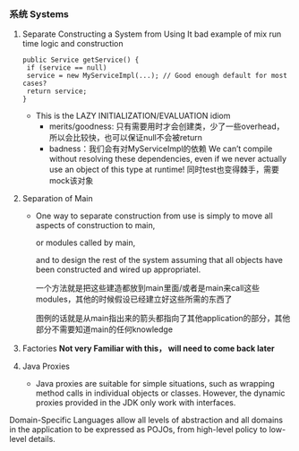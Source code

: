 ### 系统 Systems

1. Separate Constructing a System from Using It
    bad example of mix run time logic and construction 
    ```
    public Service getService() {
     if (service == null)
     service = new MyServiceImpl(...); // Good enough default for most cases?
     return service;
    }
    ```
    - This is the LAZY INITIALIZATION/EVALUATION idiom
      - merits/goodness: 只有需要用时才会创建类，少了一些overhead，所以会比较快，也可以保证null不会被return
      - badness：我们会有对MyServiceImpl的依赖 We can’t compile without resolving these dependencies, even if we never actually use an object of this type at runtime! 
        同时test也变得棘手，需要mock该对象
 2. Separation of Main
    - One way to separate construction from use is simply to move all aspects of construction to main, 
    
      or modules called by main, 

      and to design the rest of the system assuming that all objects have been constructed and wired up appropriatel.

      一个方法就是把这些建造都放到main里面/或者是main来call这些modules，其他的时候假设已经建立好这些所需的东西了
      
      图例的话就是从main指出来的箭头都指向了其他application的部分，其他部分不需要知道main的任何knowledge
      
3. Factories
    **Not very Familiar with this， will need to come back later**
 
4. Java Proxies
    - Java proxies are suitable for simple situations, such as wrapping method calls in individual objects or classes. 
    However, the dynamic proxies provided in the JDK only work with interfaces. 
    
Domain-Specific Languages allow all levels of abstraction and all domains in the application to be expressed as POJOs, from high-level policy to low-level details. 
